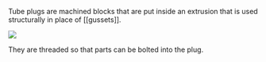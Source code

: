 Tube plugs are machined blocks that are put inside an extrusion that is used structurally in place of [[gussets]].

![](https://i.imgur.com/DI16yw1.png)

They are threaded so that parts can be bolted into the plug.